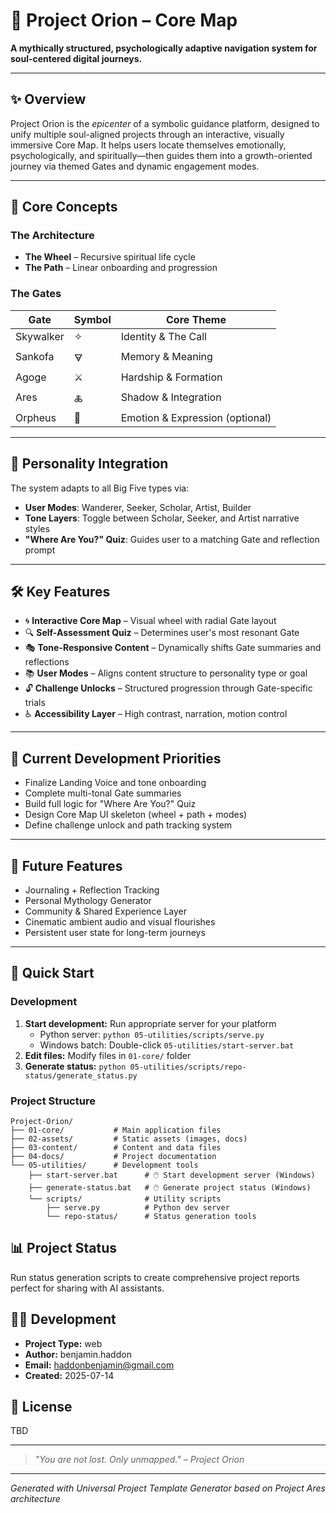 # 🌌 Project Orion – Core Map

**A mythically structured, psychologically adaptive navigation system for soul-centered digital journeys.**

---

## ✨ Overview

Project Orion is the *epicenter* of a symbolic guidance platform, designed to unify multiple soul-aligned projects through an interactive, visually immersive Core Map. It helps users locate themselves emotionally, psychologically, and spiritually—then guides them into a growth-oriented journey via themed Gates and dynamic engagement modes.

---

## 🧭 Core Concepts

### The Architecture
- **The Wheel** – Recursive spiritual life cycle
- **The Path** – Linear onboarding and progression

### The Gates
| Gate      | Symbol | Core Theme           |
|-----------|--------|----------------------|
| Skywalker | ✧      | Identity & The Call  |
| Sankofa   | 🜃     | Memory & Meaning     |
| Agoge     | ⚔      | Hardship & Formation |
| Ares      | 🜏     | Shadow & Integration |
| Orpheus   | 🎼     | Emotion & Expression (optional) |

---

## 🧠 Personality Integration

The system adapts to all Big Five types via:
- **User Modes**: Wanderer, Seeker, Scholar, Artist, Builder
- **Tone Layers**: Toggle between Scholar, Seeker, and Artist narrative styles
- **"Where Are You?" Quiz**: Guides user to a matching Gate and reflection prompt

---

## 🛠 Key Features

- 🌀 **Interactive Core Map** – Visual wheel with radial Gate layout
- 🔍 **Self-Assessment Quiz** – Determines user's most resonant Gate
- 🎭 **Tone-Responsive Content** – Dynamically shifts Gate summaries and reflections
- 📚 **User Modes** – Aligns content structure to personality type or goal
- 🔓 **Challenge Unlocks** – Structured progression through Gate-specific trials
- ♿ **Accessibility Layer** – High contrast, narration, motion control

---

## 🚧 Current Development Priorities

- Finalize Landing Voice and tone onboarding  
- Complete multi-tonal Gate summaries  
- Build full logic for "Where Are You?" Quiz  
- Design Core Map UI skeleton (wheel + path + modes)  
- Define challenge unlock and path tracking system  

---

## 🔮 Future Features

- Journaling + Reflection Tracking  
- Personal Mythology Generator  
- Community & Shared Experience Layer  
- Cinematic ambient audio and visual flourishes  
- Persistent user state for long-term journeys  

---

## 🚀 Quick Start

### Development
1. **Start development:** Run appropriate server for your platform
   - Python server: `python 05-utilities/scripts/serve.py`
   - Windows batch: Double-click `05-utilities/start-server.bat`
2. **Edit files:** Modify files in `01-core/` folder  
3. **Generate status:** `python 05-utilities/scripts/repo-status/generate_status.py`

### Project Structure
```
Project-Orion/
├── 01-core/           # Main application files
├── 02-assets/         # Static assets (images, docs)
├── 03-content/        # Content and data files
├── 04-docs/           # Project documentation
└── 05-utilities/      # Development tools
    ├── start-server.bat      # 🖱️ Start development server (Windows)
    ├── generate-status.bat   # 🖱️ Generate project status (Windows)
    └── scripts/              # Utility scripts
        ├── serve.py          # Python dev server
        └── repo-status/      # Status generation tools
```

## 📊 Project Status

Run status generation scripts to create comprehensive project reports perfect for sharing with AI assistants.

## 👨‍💻 Development

- **Project Type:** web
- **Author:** benjamin.haddon
- **Email:** haddonbenjamin@gmail.com
- **Created:** 2025-07-14


## 📄 License
TBD

---

> *"You are not lost. Only unmapped." – Project Orion*

---

*Generated with Universal Project Template Generator based on Project Ares architecture*